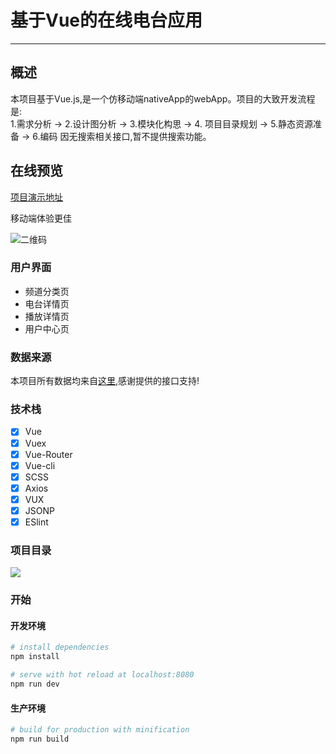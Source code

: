 # 基于Vue的在线电台应用

--------
## 概述
本项目基于Vue.js,是一个仿移动端nativeApp的webApp。项目的大致开发流程是:     
1.需求分析 → 2.设计图分析 → 3.模块化构思 → 4. 项目目录规划 → 5.静态资源准备 → 6.编码 
因无搜索相关接口,暂不提供搜索功能。

## 在线预览
[项目演示地址](https://ghostratel.github.io/portfolio/FM/index.html#/channel)      

移动端体验更佳     

![二维码](https://ws1.sinaimg.cn/large/e3507465gy1fp7qwdtzehj207s07s0si.jpg)

### 用户界面
* 频道分类页
* 电台详情页
* 播放详情页
* 用户中心页

### 数据来源

本项目所有数据均来自[这里](https://api.imjad.cn/qqfm.md),感谢提供的接口支持!

### 技术栈

* [x] Vue
* [x] Vuex
* [x] Vue-Router
* [x] Vue-cli
* [x] SCSS
* [x] Axios
* [x] VUX
* [x] JSONP
* [x] ESlint

### 项目目录
![](https://ws1.sinaimg.cn/large/e3507465gy1fp7r82l8phj20h80dsq3i.jpg)

### 开始
#### 开发环境
``` bash
# install dependencies
npm install

# serve with hot reload at localhost:8080
npm run dev

```
#### 生产环境

``` bash
# build for production with minification
npm run build

```